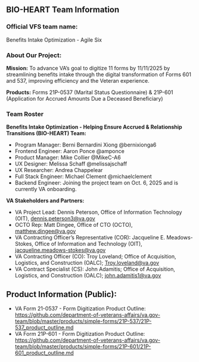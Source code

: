 ## BIO-HEART Team Information

### Official VFS team name:
Benefits Intake Optimization - Agile Six

### About Our Project:

**Mission:** To advance VA’s goal to digitize 11 forms by 11/11/2025 by streamlining benefits intake through the digital transformation of Forms 601 and 537, improving efficiency and the Veteran experience.

**Products:** Forms 21P-0537 (Marital Status Questionnaire) & 21P-601 (Application for Accrued Amounts Due a Deceased Beneficiary)

### Team Roster
**Benefits Intake Optimization - Helping Ensure Accrued & Relationship Transitions (BIO-HEART) Team:**
- Program Manager: Berni Bernardini Xiong @bernixionga6 
- Frontend Engineer: Aaron Ponce @amponce 
- Product Manager: Mike Collier @MikeC-A6 
- UX Designer: Melissa Schaff @melissajschaff 
- UX Researcher: Andrea Chappelear 
- Full Stack Engineer: Michael Clement @michaelclement 
- Backend Engineer: Joining the project team on Oct. 6, 2025 and is currently VA onboarding.

**VA Stakeholders and Partners:** 
- VA Project Lead: Dennis Peterson, Office of Information Technology (OIT), dennis.peterson3@va.gov
- OCTO Rep: Matt Dingee, Office of CTO (OCTO), matthew.dingee@va.gov
- VA Contracting Officer’s Representative (COR): Jacqueline E. Meadows-Stokes, Office of Information and Technology (OIT), jacqueline.meadows-stokes@va.gov
- VA Contracting Officer (CO): Troy Loveland; Office of Acquisition, Logistics, and Construction (OALC); Troy.loveland@va.gov
- VA Contract Specialist (CS): John Adamitis; Office of Acquisition, Logistics, and Construction (OALC); john.adamitis1@va.gov

## Product Information (Public):
- VA Form 21-0537 - Form Digitization Product Outline: https://github.com/department-of-veterans-affairs/va.gov-team/blob/master/products/simple-forms/21P-537/21P-537_product_outline.md
- VA Form 21P-601 - Form Digitization Product Outline: https://github.com/department-of-veterans-affairs/va.gov-team/blob/master/products/simple-forms/21P-601/21P-601_product_outline.md







